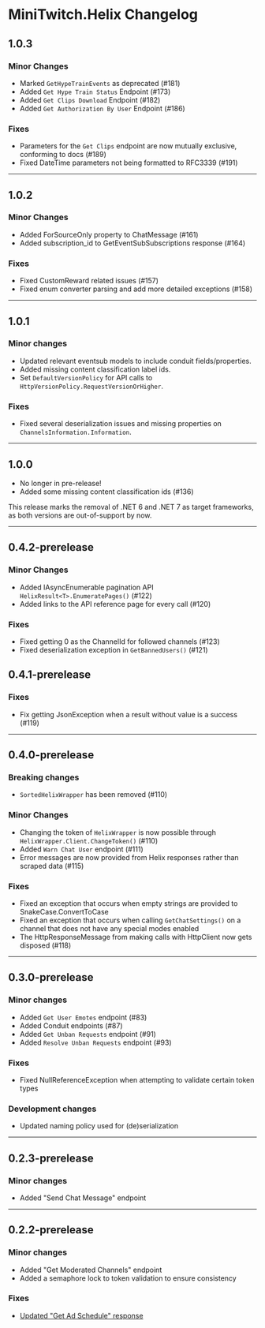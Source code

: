 # MiniTwitch.Helix Changelog

## 1.0.3
### Minor Changes
- Marked `GetHypeTrainEvents` as deprecated (#181)
- Added `Get Hype Train Status` Endpoint (#173)
- Added `Get Clips Download` Endpoint (#182)
- Added `Get Authorization By User` Endpoint (#186)

### Fixes
- Parameters for the `Get Clips` endpoint are now mutually exclusive, conforming to docs (#189)
- Fixed DateTime parameters not being formatted to RFC3339 (#191)
***

## 1.0.2
### Minor Changes
- Added ForSourceOnly property to ChatMessage (#161)
- Added subscription_id to GetEventSubSubscriptions response (#164)

### Fixes
- Fixed CustomReward related issues (#157)
- Fixed enum converter parsing and add more detailed exceptions (#158)
***

## 1.0.1
### Minor changes
- Updated relevant eventsub models to include conduit fields/properties.
- Added missing content classification label ids.
- Set `DefaultVersionPolicy` for API calls to `HttpVersionPolicy.RequestVersionOrHigher`.

### Fixes
- Fixed several deserialization issues and missing properties on `ChannelsInformation.Information`.
***

## 1.0.0
- No longer in pre-release!
- Added some missing content classification ids (#136)

This release marks the removal of .NET 6 and .NET 7 as target frameworks, as both versions are out-of-support by now.
***

## 0.4.2-prerelease

### Minor Changes
- Added IAsyncEnumerable pagination API `HelixResult<T>.EnumeratePages()` (#122)
- Added links to the API reference page for every call (#120)

### Fixes
- Fixed getting 0 as the ChannelId for followed channels (#123)
- Fixed deserialization exception in `GetBannedUsers()` (#121)

## 0.4.1-prerelease

### Fixes
-  Fix getting JsonException when a result without value is a success (#119)

****

## 0.4.0-prerelease

### Breaking changes
- `SortedHelixWrapper` has been removed (#110)

### Minor Changes
- Changing the token of `HelixWrapper` is now possible through `HelixWrapper.Client.ChangeToken()` (#110)
- Added `Warn Chat User` endpoint (#111)
- Error messages are now provided from Helix responses rather than scraped data (#115)

### Fixes
- Fixed an exception that occurs when empty strings are provided to SnakeCase.ConvertToCase
- Fixed an exception that occurs when calling `GetChatSettings()` on a channel that does not have any special modes enabled 
- The HttpResponseMessage from making calls with HttpClient now gets disposed (#118)

****

## 0.3.0-prerelease

### Minor changes
- Added `Get User Emotes` endpoint (#83)
- Added Conduit endpoints (#87)
- Added `Get Unban Requests` endpoint (#91)
- Added `Resolve Unban Requests` endpoint (#93)

### Fixes
- Fixed NullReferenceException when attempting to validate certain token types

### Development changes
- Updated naming policy used for (de)serialization

****

## 0.2.3-prerelease

### Minor changes

- Added "Send Chat Message" endpoint

****

## 0.2.2-prerelease

### Minor changes

- Added "Get Moderated Channels" endpoint
- Added a semaphore lock to token validation to ensure consistency

### Fixes

- [Updated "Get Ad Schedule" response](https://dev.twitch.tv/docs/change-log/#:~:text=2023%E2%80%9112%E2%80%9111)